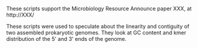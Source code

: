 These scripts support the Microbiology Resource Announce paper XXX, at http://XXX/

These scripts were used to speculate about the linearity and contiguity of two assembled prokaryotic genomes. They look at GC content and kmer distribution of the 5' and 3' ends of the genome.
